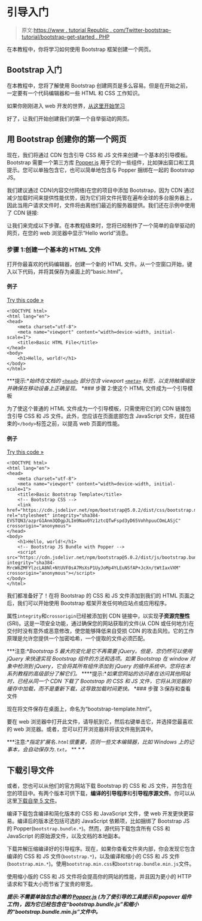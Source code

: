 # 引导入门

> 原文:[https://www . tutorial Republic . com/Twitter-bootstrap-tutorial/bootstrap-get-started . PHP](https://www.tutorialrepublic.com/twitter-bootstrap-tutorial/bootstrap-get-started.php)

在本教程中，你将学习如何使用 Bootstrap 框架创建一个网页。

## Bootstrap 入门

在本教程中，您将了解使用 Bootstrap 创建网页是多么容易。但是在开始之前，一定要有一个代码编辑器和一些 HTML 和 CSS 工作知识。

如果你刚刚进入 web 开发的世界，[从这里开始学习](/html-tutorial/)

好了，让我们开始创建我们的第一个自举驱动的网页。

## 用 Bootstrap 创建你的第一个网页

现在，我们将通过 CDN 包含引导 CSS 和 JS 文件来创建一个基本的引导模板。Bootstrap 需要一个第三方库 [Popper.js](https://popper.js.org/) 用于它的一些组件，比如弹出窗口和工具提示。您可以单独包含它，也可以简单地包含与 Popper 捆绑在一起的 Bootstrap JS。

我们建议通过 CDN(内容交付网络)在您的项目中添加 Bootstrap，因为 CDN 通过减少加载时间来提供性能优势，因为它们将文件托管在遍布全球的多台服务器上，因此当用户请求文件时，文件将由离他们最近的服务器提供。我们还在示例中使用了 CDN 链接:

让我们来完成以下步骤。在本教程结束时，您将已经制作了一个简单的自举驱动的网页，在您的 web 浏览器中显示“Hello world”消息。

### 步骤 1:创建一个基本的 HTML 文件

打开你最喜欢的代码编辑器，创建一个新的 HTML 文件。从一个空窗口开始，键入以下代码，并将其保存为桌面上的“basic.html”。

#### 例子

[Try this code »](../codelab.php?topic=bootstrap&file=basic-html-file "Try this code using online Editor")

```
<!DOCTYPE html>
<html lang="en">
<head>
    <meta charset="utf-8">
    <meta name="viewport" content="width=device-width, initial-scale=1">
    <title>Basic HTML File</title>
</head>
<body>
    <h1>Hello, world!</h1>
</body>
</html>
```

 ***提示:**始终在文档的 [`<head>`](../html-tutorial/html-head.php) 部分包含 viewport [`<meta>`](../html-tutorial/html-meta.php) 标签，以支持触摸缩放并确保在移动设备上正确呈现。*  *### 步骤 2:使这个 HTML 文件成为一个引导模板

为了使这个普通的 HTML 文件成为一个引导模板，只需使用它们的 CDN 链接包含引导 CSS 和 JS 文件。此外，您应该在页面底部包含 JavaScript 文件，就在结束的`</body>`标签之前，以提高 web 页面的性能。

#### 例子

[Try this code »](../codelab.php?topic=bootstrap&file=basic-bootstrap-template "Try this code using online Editor")

```
<!DOCTYPE html>
<html lang="en">
<head>
    <meta charset="utf-8">
    <meta name="viewport" content="width=device-width, initial-scale=1">
    <title>Basic Bootstrap Template</title>
    <!-- Bootstrap CSS -->
    <link href="https://cdn.jsdelivr.net/npm/bootstrap@5.0.2/dist/css/bootstrap.min.css" rel="stylesheet" integrity="sha384-EVSTQN3/azprG1Anm3QDgpJLIm9Nao0Yz1ztcQTwFspd3yD65VohhpuuCOmLASjC" crossorigin="anonymous">
</head>
<body>
    <h1>Hello, world!</h1>
    <!-- Bootstrap JS Bundle with Popper -->
    <script src="https://cdn.jsdelivr.net/npm/bootstrap@5.0.2/dist/js/bootstrap.bundle.min.js" integrity="sha384-MrcW6ZMFYlzcLA8Nl+NtUVF0sA7MsXsP1UyJoMp4YLEuNSfAP+JcXn/tWtIaxVXM" crossorigin="anonymous"></script>
</body>
</html>
```

我们都准备好了！在将 Bootstrap 的 CSS 和 JS 文件添加到我们的 HTML 页面之后，我们可以开始使用 Bootstrap 框架开发任何响应站点或应用程序。

属性`integrity`和`crossorigin`已经被添加到 CDN 链接中，以实现**子资源完整性** (SRI)。这是一项安全功能，通过确保您的网站获取的文件(从 CDN 或任何地方)在交付时没有意外或恶意修改，使您能够降低来自受损 CDN 的攻击风险。它的工作原理是允许您提供一个加密哈希，一个提取的文件必须匹配。

 ***注意:**Bootstrap 5 最大的变化是它不再需要 jQuery。但是，您仍然可以使用 jQuery 来快速实现 Bootstrap 组件的方法和选项。如果 Bootstrap 在 window 对象中检测到 jQuery，它会将其所有组件添加到 jQuery 的插件系统中。您将在本系列教程的高级部分了解它们。*  ****提示:**如果您网站的访问者在访问其他网站时，已经从同一个 CDN 下载了 Bootstrap 的 CSS 和 JS 文件，它将从浏览器的缓存中加载，而不是重新下载，这导致加载时间更快。*  *### 步骤 3:保存和查看文件

现在将文件保存在桌面上，命名为“bootstrap-template.html”。

要在 web 浏览器中打开此文件，请导航到它，然后右键单击它，并选择您最喜欢的 web 浏览器。或者，您可以打开浏览器并将该文件拖到其中。

 ***注意:**指定扩展名`.html`很重要，否则一些文本编辑器，比如 Windows 上的记事本，会自动保存为`.txt`。*  ** * *

## 下载引导文件

或者，您也可以从他们的官方网站下载 Bootstrap 的 CSS 和 JS 文件，并包含在您的项目中。有两个版本可供下载，**编译的引导程序**和**引导程序源文件**。你可以从这里[下载自举 5 文件](https://getbootstrap.com/docs/5.0/getting-started/download/)。

编译下载包含编译和简化版本的 CSS 和 JavaScript 文件，使 web 开发更快更容易。编译后的版本还包括可选的 JavaScript 依赖项，比如捆绑了 Bootstrap JS 的 Popper(`bootstrap.bundle.*`)。然而，源代码下载包含所有 CSS 和 JavaScript 的原始源文件，以及文档的本地副本。

下载并解压缩编译好的引导程序。现在，如果你查看文件夹内部，你会发现它包含编译的 CSS 和 JS 文件(`bootstrap.*`)，以及编译和缩小的 CSS 和 JS 文件(`bootstrap.min.*`)。使用`bootstrap.min.css`和`bootstrap.bundle.min.js`文件。

使用缩小版的 CSS 和 JS 文件将会提高你的网站的性能，并且因为更小的 HTTP 请求和下载大小而节省了宝贵的带宽。

 ***提示:**不需要单独包含必需的 [Popper.js](https://popper.js.org/) (为了使引导的工具提示和 popover 组件工作)，因为它已经包含在“bootstrap.bundle.js”和缩小的“bootstrap.bundle.min.js”文件中。*****
